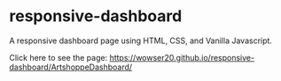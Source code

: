# responsive-dashboard
A responsive dashboard page using HTML, CSS, and Vanilla Javascript.

Click here to see the page: https://wowser20.github.io/responsive-dashboard/ArtshoppeDashboard/
